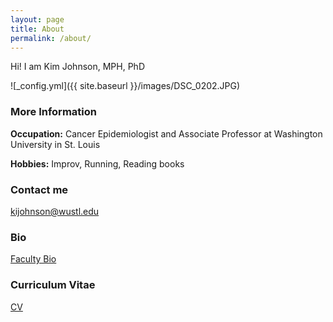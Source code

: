 ```yaml
---
layout: page
title: About
permalink: /about/
---
```


Hi! I am Kim Johnson, MPH, PhD 

![_config.yml]({{ site.baseurl }}/images/DSC_0202.JPG)

### More Information

**Occupation:** Cancer Epidemiologist and Associate Professor at Washington University in St. Louis 

**Hobbies:** Improv, Running, Reading books  
 

### Contact me
[kijohnson@wustl.edu](mailto:kijohnson@wustl.edu)

### Bio 
[Faculty Bio](https://brownschool.wustl.edu/Faculty-and-Research/Pages/Kimberly-Johnson.aspx)

### Curriculum Vitae
[CV](http://kijohnson.github.io/kijohnson.github.io/KJohnsonCV(COG).pdf)
